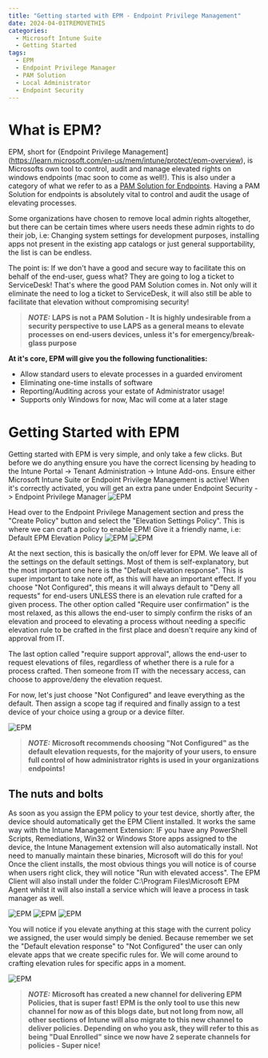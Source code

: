 ```yaml
---
title: "Getting started with EPM - Endpoint Privilege Management"
date: 2024-04-01TREMOVETHIS
categories:
  - Microsoft Intune Suite
  - Getting Started
tags:
  - EPM
  - Endpoint Privilege Manager
  - PAM Solution
  - Local Administrator
  - Endpoint Security
---
```


# What is EPM?
EPM, short for {Endpoint Privilege Management](https://learn.microsoft.com/en-us/mem/intune/protect/epm-overview), is Microsofts own tool to control, audit and manage elevated rights on windows endpoints (mac soon to come as well!). This is also under a category of what we refer to as a [PAM Solution for Endpoints](https://www.microsoft.com/en/security/business/security-101/what-is-privileged-access-management-pam#:~:text=Privileged%20access%20management%20(PAM)%20is,privileged%20access%20to%20critical%20resources). Having a PAM Solution for endpoints is absolutely vital to control and audit the usage of elevating processes.

Some organizations have chosen to remove local admin rights altogether, but there can be certain times where users needs these admin rights to do their job, i.e: Changing system settings for development purposes, installing apps not present in the existing app catalogs or just general supportability, the list is can be endless. 

The point is: If we don't have a good and secure way to facilitate this on behalf of the end-user, guess what? They are going to log a ticket to ServiceDesk! That's where the good PAM Solution comes in. Not only will it eliminate the need to log a ticket to ServiceDesk, it will also still be able to facilitate that elevation without compromising security!

> **_NOTE:_** **LAPS is not a PAM Solution - It is highly undesirable from a security perspective to use LAPS as a general means to elevate processes on end-users devices, unless it's for emergency/break-glass purpose**


**At it's core, EPM will give you the following functionalities:**
- Allow standard users to elevate processes in a guarded enviroment
- Eliminating one-time installs of software
- Reporting/Auditing across your estate of Administrator usage!
- Supports only Windows for now, Mac will come at a later stage

# Getting Started with EPM
Getting started with EPM is very simple, and only take a few clicks. But before we do anything ensure you have the correct licensing by heading to the Intune Portal -> Tenant Administration -> Intune Add-ons. Ensure either Microsoft Intune Suite or Endpoint Privilege Management is active! When it's correctly activated, you will get an extra pane under Endpoint Security -> Endpoint Privilege Manager
![EPM](/_posts/Images/2024-04-01-GettingStarted-With-EPM/EPM-Button_Small.png?raw=true "EPM Button in Intune")

Head over to the Endpoint Privilege Management section and press the "Create Policy" button and select the "Elevation Settings Policy". This is where we can craft a policy to enable EPM! Give it a friendly name, i.e: Default EPM Elevation Policy
![EPM](/_posts/Images/2024-04-01-GettingStarted-With-EPM/EPM-ElevationRules.png?raw=true "EPM Button in Intune")
![EPM](/_posts/Images/2024-04-01-GettingStarted-With-EPM/EPM-DefaultEPMElevationRules.png?raw=true "EPM Button in Intune")

At the next section, this is basically the on/off lever for EPM. We leave all of the settings on the default settings. Most of them is self-explanatory, but the most important one here is the "Default elevation response". This is super important to take note off, as this will have an important effect. If you choose "Not Configured", this means it will always default to "Deny all requests" for end-users UNLESS there is an elevation rule crafted for a given process. The other option called "Require user confirmation" is the most relaxed, as this allows the end-user to simply confirm the risks of an elevation and proceed to elevating a process without needing a specific elevation rule to be crafted in the first place and doesn't require any kind of approval from IT. 

The last option called "require support approval", allows the end-user to request elevations of files, regardless of whether there is a rule for a process crafted. Then someone from IT with the necessary access, can choose to approve/deny the elevation request.

For now, let's just choose "Not Configured" and leave everything as the default. Then assign a scope tag if required and finally assign to a test device of your choice using a group or a device filter.

![EPM](/_posts/Images/2024-04-01-GettingStarted-With-EPM/EPM-ConfigurationSettings.png?raw=true "EPM Policy")

> **_NOTE:_** **Microsoft recommends choosing "Not Configured" as the default elevation requests, for the majority of your users, to ensure full control of how administrator rights is used in your organizations endpoints!**

## The nuts and bolts
As soon as you assign the EPM policy to your test device, shortly after, the device should automatically get the EPM Client installed. It works the same way with the Intune Management Extension: IF you have any PowerShell Scripts, Remediations, Win32 or Windows Store apps assigned to the device, the Intune Management extension will also automatically install. Not need to manually maintain these binaries, Microsoft will do this for you!
Once the client installs, the most obvious things you will notice is of course when users right click, they will notice "Run with elevated access". The EPM Client will also install under the folder C:\Program Files\Microsoft EPM Agent whilst it will also install a service which will leave a process in task manager as well.

![EPM](/_posts/Images/2024-04-01-GettingStarted-With-EPM/EPM-Folder.png?raw=true "EPM Folder")
![EPM](/_posts/Images/2024-04-01-GettingStarted-With-EPM/EPM-Service.png?raw=true "EPM Service")
![EPM](/_posts/Images/2024-04-01-GettingStarted-With-EPM/EPM-RunWithElevatedAccess.png?raw=true "EPM RunWithElevatedAccess")

You will notice if you elevate anything at this stage with the current policy we assigned, the user would simply be denied. Because remember we set the "Default elevation response" to "Not Configured" the user can only elevate apps that we create specific rules for. We will come around to crafting elevation rules for specific apps in a moment.

![EPM](/_posts/Images/2024-04-01-GettingStarted-With-EPM/EPM-NotAllowed.png?raw=true "EPM Not Allowed")


> **_NOTE:_** **Microsoft has created a new channel for delivering EPM Policies, that is super fast! EPM is the only tool to use this new channel for now as of this blogs date, but not long from now, all other sections of Intune will also migrate to this new channel to deliver policies. Depending on who you ask, they will refer to this as being "Dual Enrolled" since we now have 2 seperate channels for policies - Super nice!**




